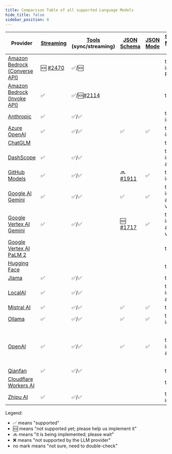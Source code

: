 ```yaml
---
title: Comparison Table of all supported Language Models
hide_title: false
sidebar_position: 0
---
```


| Provider                                                                                                          | [Streaming](/tutorials/response-streaming)                         | [Tools](/tutorials/tools) (sync/streaming)                          | [JSON Schema](/tutorials/structured-outputs#json-schema)           | [JSON Mode](/tutorials/ai-services#json-mode) | Supported [Modalities](/tutorials/chat-and-language-models/#multimodality) (Input) | [Observability](/tutorials/observability) | [Customizable HTTP Client](/tutorials/customizable-http-client)    | Local Deployment                                  | Supports Native Image | Comments                    |
|-------------------------------------------------------------------------------------------------------------------|--------------------------------------------------------------------|---------------------------------------------------------------------|--------------------------------------------------------------------|-----------------------------------------------|------------------------------------------------------------------------------------|-------------------------------------------|--------------------------------------------------------------------|---------------------------------------------------|-----------------------|-----------------------------|
| [Amazon Bedrock (Converse API)](/integrations/language-models/amazon-bedrock#chatlanguagemodel-using-converseapi) | 🆘 [#2470](https://github.com/langchain4j/langchain4j/issues/2470) | ✅/🆘                                                                |                                                                    |                                               | text, image, PDF                                                                   |                                           |                                                                    |                                                   |                       |                             |
| [Amazon Bedrock (Invoke API)](/integrations/language-models/amazon-bedrock#chatlanguagemodel-using-invokeapi)     | ✅                                                                  | ✅/🆘[#2114](https://github.com/langchain4j/langchain4j/issues/2114) |                                                                    |                                               | text                                                                               | ✅                                         |                                                                    |                                                   |                       |                             |
| [Anthropic](/integrations/language-models/anthropic)                                                              | ✅                                                                  | ✅/✅                                                                 |                                                                    |                                               | text, image                                                                        | ✅                                         | 🆘 [#2469](https://github.com/langchain4j/langchain4j/issues/2469) |                                                   | ✅                     |                             |
| [Azure OpenAI](/integrations/language-models/azure-open-ai)                                                       | ✅                                                                  | ✅/✅                                                                 | ✅                                                                  | ✅                                             | text, image                                                                        | ✅                                         |                                                                    |                                                   |                       |                             |
| [ChatGLM](/integrations/language-models/chatglm)                                                                  |                                                                    |                                                                     |                                                                    |                                               | text                                                                               |                                           |                                                                    |                                                   |                       |                             |
| [DashScope](/integrations/language-models/dashscope)                                                              | ✅                                                                  | ✅/✅                                                                 |                                                                    |                                               | text, image, audio                                                                 | ✅                                         |                                                                    |                                                   |                       |                             |
| [GitHub Models](/integrations/language-models/github-models)                                                      | ✅                                                                  | ✅/✅                                                                 | 🔜 [#1911](https://github.com/langchain4j/langchain4j/issues/1911) | ✅                                             | text, image                                                                        | ✅                                         |                                                                    |                                                   |                       |                             |
| [Google AI Gemini](/integrations/language-models/google-ai-gemini)                                                | ✅                                                                  | ✅/✅                                                                 | ✅                                                                  | ✅                                             | text, image, audio, video, PDF                                                     | ✅                                         |                                                                    |                                                   |                       |                             |
| [Google Vertex AI Gemini](/integrations/language-models/google-vertex-ai-gemini)                                  | ✅                                                                  | ✅/✅                                                                 | 🆘 [#1717](https://github.com/langchain4j/langchain4j/issues/1717) | ✅                                             | text, image, audio, video, PDF                                                     | ✅                                         |                                                                    |                                                   |                       |                             |
| [Google Vertex AI PaLM 2](/integrations/language-models/google-palm)                                              |                                                                    |                                                                     |                                                                    |                                               | text                                                                               |                                           |                                                                    |                                                   | ✅                     |                             |
| [Hugging Face](/integrations/language-models/hugging-face)                                                        |                                                                    |                                                                     |                                                                    |                                               | text                                                                               |                                           |                                                                    |                                                   |                       |                             |
| [Jlama](/integrations/language-models/jlama)                                                                      | ✅                                                                  | ✅/✅                                                                 |                                                                    |                                               | text                                                                               |                                           |                                                                    | ✅                                                 | ✅                     |                             |
| [LocalAI](/integrations/language-models/local-ai)                                                                 | ✅                                                                  | ✅/✅                                                                 |                                                                    |                                               | text, image, audio                                                                 |                                           |                                                                    | ✅                                                 |                       |                             |
| [Mistral AI](/integrations/language-models/mistral-ai)                                                            | ✅                                                                  | ✅/✅                                                                 | ✅                                                                  | ✅                                             | text                                                                               |                                           | 🆘 [#2524](https://github.com/langchain4j/langchain4j/issues/2524) |                                                   |                       |                             |
| [Ollama](/integrations/language-models/ollama)                                                                    | ✅                                                                  | ✅/✅                                                                 | ✅                                                                  | ✅                                             | text, image                                                                        | ✅                                         | ✅                                                                  | ✅                                                 |                       |                             |
| [OpenAI](/integrations/language-models/open-ai)                                                                   | ✅                                                                  | ✅/✅                                                                 | ✅                                                                  | ✅                                             | text, image, audio                                                                 | ✅                                         | ✅                                                                  | Compatible with: Ollama, LM Studio, GPT4All, etc. | ✅                     | Compatible with: Groq, etc. |
| [Qianfan](/integrations/language-models/qianfan)                                                                  | ✅                                                                  | ✅/✅                                                                 |                                                                    |                                               | text                                                                               |                                           |                                                                    |                                                   |                       |                             |
| [Cloudflare Workers AI](/integrations/language-models/workers-ai)                                                 |                                                                    |                                                                     |                                                                    |                                               | text                                                                               |                                           |                                                                    |                                                   |                       |                             |
| [Zhipu AI](/integrations/language-models/zhipu-ai)                                                                | ✅                                                                  | ✅/✅                                                                 |                                                                    |                                               | text, image                                                                        | ✅                                         |                                                                    |                                                   |                       |                             |

Legend:

- ✅ means "supported"
- 🆘 means "not supported yet; please help us implement it"
- 🔜 means "it is being implemented; please wait"
- ❌ means "not supported by the LLM provider"
- no mark means "not sure, need to double-check"
